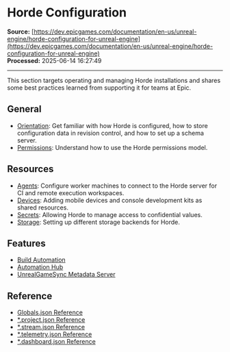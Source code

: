 # Horde Configuration

**Source:** [https://dev.epicgames.com/documentation/en-us/unreal-engine/horde-configuration-for-unreal-engine](https://dev.epicgames.com/documentation/en-us/unreal-engine/horde-configuration-for-unreal-engine)  
**Processed:** 2025-06-14 16:27:49

---

This section targets operating and managing Horde installations and shares some best practices learned from supporting it for teams at Epic.

## General

-   [Orientation](/documentation/en-us/unreal-engine/horde-orientation-for-unreal-engine): Get familiar with how Horde is configured, how to store configuration data in revision control, and how to set up a schema server.
-   [Permissions](/documentation/en-us/unreal-engine/horde-permissions-for-unreal-engine): Understand how to use the Horde permissions model.

## Resources

-   [Agents](/documentation/en-us/unreal-engine/horde-agents-for-unreal-engine): Configure worker machines to connect to the Horde server for CI and remote execution workspaces.
-   [Devices](/documentation/en-us/unreal-engine/horde-devices-for-unreal-engine): Adding mobile devices and console development kits as shared resources.
-   [Secrets](/documentation/en-us/unreal-engine/horde-secrets-for-unreal-engine): Allowing Horde to manage access to confidential values.
-   [Storage](/documentation/en-us/unreal-engine/horde-storage-configuration-for-unreal-engine): Setting up different storage backends for Horde.

## Features

-   [Build Automation](/documentation/en-us/unreal-engine/horde-build-automation-for-unreal-engine)
-   [Automation Hub](/documentation/en-us/unreal-engine/horde-automation-hub-for-unreal-engine)
-   [UnrealGameSync Metadata Server](/documentation/en-us/unreal-engine/horde-and-unrealgamesync-metadata-server-for-unreal-engine)

## Reference

-   [Globals.json Reference](/documentation/en-us/unreal-engine/horde-schema-for-unreal-engine#globals)
-   [\*.project.json Reference](/documentation/en-us/unreal-engine/horde-schema-for-unreal-engine#projects)
-   [\*.stream.json Reference](/documentation/en-us/unreal-engine/horde-schema-for-unreal-engine#streams)
-   [\*.telemetry.json Reference](/documentation/en-us/unreal-engine/horde-schema-for-unreal-engine#telemetry)
-   [\*.dashboard.json Reference](/documentation/en-us/unreal-engine/horde-schema-for-unreal-engine#dashboard)